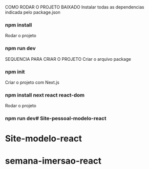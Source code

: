 COMO RODAR O PROJETO BAIXADO
Instalar todas as dependencias indicada pelo package.json
### npm install

Rodar o projeto
### npm run dev



SEQUENCIA PARA CRIAR O PROJETO
Criar o arquivo package
### npm init

Criar o projeto com Next.js
### npm install next react react-dom

Rodar o projeto
### npm run dev# Site-pessoal-modelo-react
# Site-modelo-react
# semana-imersao-react
